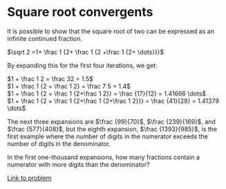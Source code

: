 # Square root convergents

<p>It is possible to show that the square root of two can be expressed as an infinite continued fraction.</p>
<p class="center">$\sqrt 2 =1+ \frac 1 {2+ \frac 1 {2 +\frac 1 {2+ \dots}}}$</p>
<p>By expanding this for the first four iterations, we get:</p>
<p>$1 + \frac 1 2 = \frac  32 = 1.5$<br />
$1 + \frac 1 {2 + \frac 1 2} = \frac 7 5 = 1.4$<br />
$1 + \frac 1 {2 + \frac 1 {2+\frac 1 2}} = \frac {17}{12} = 1.41666 \dots$<br />
$1 + \frac 1 {2 + \frac 1 {2+\frac 1 {2+\frac 1 2}}} = \frac {41}{29} = 1.41379 \dots$<br /></p>
<p>The next three expansions are $\frac {99}{70}$, $\frac {239}{169}$, and $\frac {577}{408}$, but the eighth expansion, $\frac {1393}{985}$, is the first example where the number of digits in the numerator exceeds the number of digits in the denominator.</p>
<p>In the first one-thousand expansions, how many fractions contain a numerator with more digits than the denominator?</p>


[Link to problem](https://projecteuler.net/problem=57)
